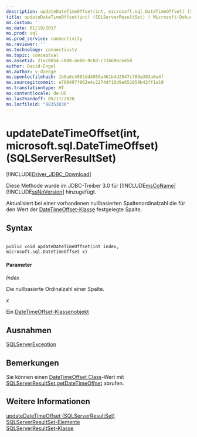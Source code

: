 ```yaml
---
description: updateDateTimeOffset(int, microsoft.sql.DateTimeOffset) (SQLServerResultSet)
title: updateDateTimeOffset(int) (SQLServerResultSet) | Microsoft-Dokumentation
ms.custom: ''
ms.date: 01/19/2017
ms.prod: sql
ms.prod_service: connectivity
ms.reviewer: ''
ms.technology: connectivity
ms.topic: conceptual
ms.assetid: 21ec0054-c808-4e88-9c8d-c71b696ce658
author: David-Engel
ms.author: v-daenge
ms.openlocfilehash: 1b8a6c4902dd4059a461b4d2947c789a393a0a4f
ms.sourcegitcommit: e700497f962e4c2274df16d9e651059b42ff1a10
ms.translationtype: HT
ms.contentlocale: de-DE
ms.lasthandoff: 08/17/2020
ms.locfileid: "88353836"
---
```

# <a name="updatedatetimeoffsetint-microsoftsqldatetimeoffset-sqlserverresultset"></a>updateDateTimeOffset(int, microsoft.sql.DateTimeOffset) (SQLServerResultSet)
[!INCLUDE[Driver_JDBC_Download](../../../includes/driver_jdbc_download.md)]

  Diese Methode wurde im JDBC-Treiber 3.0 für [!INCLUDE[msCoName](../../../includes/msconame_md.md)][!INCLUDE[ssNoVersion](../../../includes/ssnoversion-md.md)] hinzugefügt.  
  
 Aktualisiert bei einer vorhandenen nullbasierten Spaltenordinalzahl die für den Wert der [DateTimeOffset-Klasse](../../../connect/jdbc/reference/datetimeoffset-class.md) festgelegte Spalte.  
  
## <a name="syntax"></a>Syntax  
  
```  
  
public void updateDateTimeOffset(int index, microsoft.sql.DateTimeOffset x)  
```  
  
#### <a name="parameters"></a>Parameter  
 *Index*  
  
 Die nullbasierte Ordinalzahl einer Spalte.  
  
 *x*  
  
 Ein [DateTimeOffset-Klassenobjekt](../../../connect/jdbc/reference/datetimeoffset-class.md)  
  
## <a name="exceptions"></a>Ausnahmen  
 [SQLServerException](../../../connect/jdbc/reference/sqlserverexception-class.md)  
  
## <a name="remarks"></a>Bemerkungen  
 Sie können einen [DateTimeOffset Class](../../../connect/jdbc/reference/datetimeoffset-class.md)-Wert mit [SQLServerResultSet.getDateTimeOffset](../../../connect/jdbc/reference/getdatetimeoffset-sqlserverresultset.md) abrufen.  
  
## <a name="see-also"></a>Weitere Informationen  
 [updateDateTimeOffset &#40;SQLServerResultSet&#41;](../../../connect/jdbc/reference/updatedatetimeoffset-sqlserverresultset.md)   
 [SQLServerResultSet-Elemente](../../../connect/jdbc/reference/sqlserverresultset-members.md)   
 [SQLServerResultSet-Klasse](../../../connect/jdbc/reference/sqlserverresultset-class.md)  
  
  
